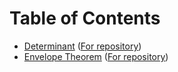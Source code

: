 
# Table of Contents

- [Determinant](determinant/index.html) ([For
  repository](determinant/README.md))
- [Envelope Theorem](envelope_theorem/index.html) ([For
  repository](envelope_theorem/README.md))
